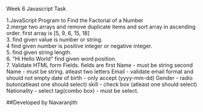 Week 6 Javascript Task

1.JavaScript Program to Find the Factorial of a Number  
2.merge two arrays and remove duplicate items and sort array in ascending order.
first array is [5, 9, 6, 15, 18]  
3. find given value is number or string.  
4 find given number is positive integer or negative integer.  
5. find given string length.  
6. "Hi Hello World" find given word position.  
7. Validate HTML form Fields. fields are
     first Name - must be string
     second Name - must be string. atleast two letters
     Email - validate email format and should not empty
     date of birth - only accept (yyyy-mm-dd)
     Gender - radio buton(atleast one should select)
     skill - check box (atleast one should select)
     Nationality - select tag(combo box) - must be select.


##Developed by Navaranjith
